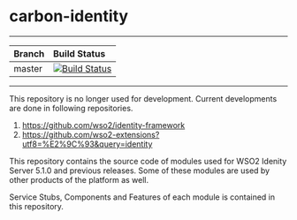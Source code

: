 carbon-identity
===============

---

|  Branch | Build Status |
| :------------ |:-------------
| master      | [![Build Status](https://wso2.org/jenkins/job/carbon-identity/badge/icon)](https://wso2.org/jenkins/job/carbon-identity) |


---

This repository is no longer used for development. Current developments are done in following repositories.

1. https://github.com/wso2/identity-framework
2. https://github.com/wso2-extensions?utf8=%E2%9C%93&query=identity

This repository contains the source code of modules used for WSO2 Idenity Server 5.1.0 and previous releases. Some of
these modules are used by other products of the platform as well.

Service Stubs, Components and Features of each module is contained in this repository.
